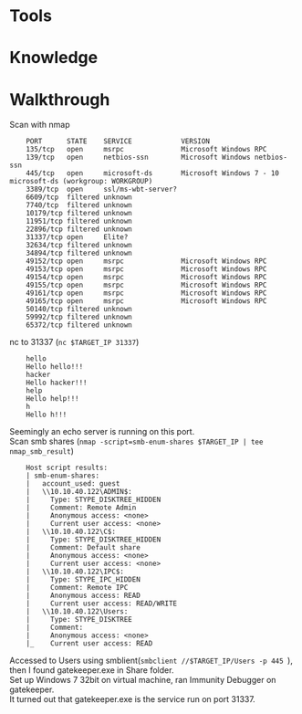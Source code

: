 # Tools

# Knowledge

# Walkthrough
Scan with nmap  
```
	PORT      STATE    SERVICE            VERSION
	135/tcp   open     msrpc              Microsoft Windows RPC
	139/tcp   open     netbios-ssn        Microsoft Windows netbios-ssn
	445/tcp   open     microsoft-ds       Microsoft Windows 7 - 10 microsoft-ds (workgroup: WORKGROUP)
	3389/tcp  open     ssl/ms-wbt-server?
	6609/tcp  filtered unknown
	7740/tcp  filtered unknown
	10179/tcp filtered unknown
	11951/tcp filtered unknown
	22896/tcp filtered unknown
	31337/tcp open     Elite?
	32634/tcp filtered unknown
	34894/tcp filtered unknown
	49152/tcp open     msrpc              Microsoft Windows RPC
	49153/tcp open     msrpc              Microsoft Windows RPC
	49154/tcp open     msrpc              Microsoft Windows RPC
	49155/tcp open     msrpc              Microsoft Windows RPC
	49161/tcp open     msrpc              Microsoft Windows RPC
	49165/tcp open     msrpc              Microsoft Windows RPC
	50140/tcp filtered unknown
	59992/tcp filtered unknown
	65372/tcp filtered unknown
```

nc to 31337 (```nc $TARGET_IP 31337```)  
```
	hello
	Hello hello!!!
	hacker
	Hello hacker!!!
	help
	Hello help!!!
	h
	Hello h!!!
```
Seemingly an echo server is running on this port.  
Scan smb shares (```nmap -script=smb-enum-shares $TARGET_IP | tee nmap_smb_result```)
```
	Host script results:
	| smb-enum-shares: 
	|   account_used: guest
	|   \\10.10.40.122\ADMIN$: 
	|     Type: STYPE_DISKTREE_HIDDEN
	|     Comment: Remote Admin
	|     Anonymous access: <none>
	|     Current user access: <none>
	|   \\10.10.40.122\C$: 
	|     Type: STYPE_DISKTREE_HIDDEN
	|     Comment: Default share
	|     Anonymous access: <none>
	|     Current user access: <none>
	|   \\10.10.40.122\IPC$: 
	|     Type: STYPE_IPC_HIDDEN
	|     Comment: Remote IPC
	|     Anonymous access: READ
	|     Current user access: READ/WRITE
	|   \\10.10.40.122\Users: 
	|     Type: STYPE_DISKTREE
	|     Comment: 
	|     Anonymous access: <none>
	|_    Current user access: READ
```

Accessed to Users using smblient(```smbclient //$TARGET_IP/Users -p 445 ```), then I found gatekeeper.exe in Share folder.  
Set up Windows 7 32bit on virtual machine, ran Immunity Debugger on gatekeeper.  
It turned out that gatekeeper.exe is the service run on port 31337.  
